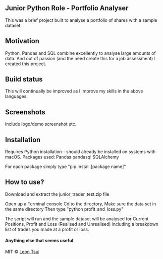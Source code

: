 ## Junior Python Role - Portfolio Analyser
This was a brief project built to analyse a portfolio of shares with a sample dataset. 

## Motivation
Python, Pandas and SQL combine excellently to analyse large amounts of data. 
And out of passion (and the need create this for a job assessment) I created this project.

## Build status

This will continually be improved as I improve my skills in the above languages. 
 
## Screenshots
Include logo/demo screenshot etc.

## Installation
Requires Python installation - should already be installed on systems with macOS. 
Packages used: 
Pandas
pandasql
SQLAlchemy

For each package simply type "pip install [package name]"

## How to use?
Download and extract the junior_trader_test.zip file

Open up a Terminal console
Cd to the directory, 
Make sure the data set in the same directory 
Then type "python profit_and_loss.py"

The script will run and the sample dataset will be analysed for Current Positions, Profit and Loss (Realised and Unrealised) including a breakdown list of trades you made at a profit or loss.

#### Anything else that seems useful

MIT © [Leon Tsui]()
